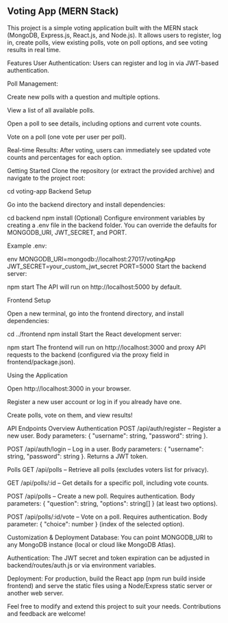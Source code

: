 ## Voting App (MERN Stack)

This project is a simple voting application built with the MERN stack (MongoDB, Express.js, React.js, and Node.js). It allows users to register, log in, create polls, view existing polls, vote on poll options, and see voting results in real time.

Features
User Authentication: Users can register and log in via JWT-based authentication.

Poll Management:

Create new polls with a question and multiple options.

View a list of all available polls.

Open a poll to see details, including options and current vote counts.

Vote on a poll (one vote per user per poll).

Real-time Results: After voting, users can immediately see updated vote counts and percentages for each option.

Getting Started
Clone the repository (or extract the provided archive) and navigate to the project root:


cd voting-app
Backend Setup

Go into the backend directory and install dependencies:

cd backend
npm install
(Optional) Configure environment variables by creating a .env file in the backend folder. You can override the defaults for MONGODB_URI, JWT_SECRET, and PORT.

Example .env:

env
MONGODB_URI=mongodb://localhost:27017/votingApp
JWT_SECRET=your_custom_jwt_secret
PORT=5000
Start the backend server:

npm start
The API will run on http://localhost:5000 by default.

Frontend Setup

Open a new terminal, go into the frontend directory, and install dependencies:

cd ../frontend
npm install
Start the React development server:

npm start
The frontend will run on http://localhost:3000 and proxy API requests to the backend (configured via the proxy field in frontend/package.json).

Using the Application

Open http://localhost:3000 in your browser.

Register a new user account or log in if you already have one.


Create polls, vote on them, and view results!

API Endpoints Overview
Authentication
POST /api/auth/register – Register a new user. Body parameters: { "username": string, "password": string }.

POST /api/auth/login – Log in a user. Body parameters: { "username": string, "password": string }. Returns a JWT token.

Polls
GET /api/polls – Retrieve all polls (excludes voters list for privacy).

GET /api/polls/:id – Get details for a specific poll, including vote counts.

POST /api/polls – Create a new poll. Requires authentication. Body parameters: { "question": string, "options": string[] } (at least two options).

POST /api/polls/:id/vote – Vote on a poll. Requires authentication. Body parameter: { "choice": number } (index of the selected option).

Customization & Deployment
Database: You can point MONGODB_URI to any MongoDB instance (local or cloud like MongoDB Atlas).

Authentication: The JWT secret and token expiration can be adjusted in backend/routes/auth.js or via environment variables.

Deployment: For production, build the React app (npm run build inside frontend) and serve the static files using a Node/Express static server or another web server.

Feel free to modify and extend this project to suit your needs. Contributions and feedback are welcome!
